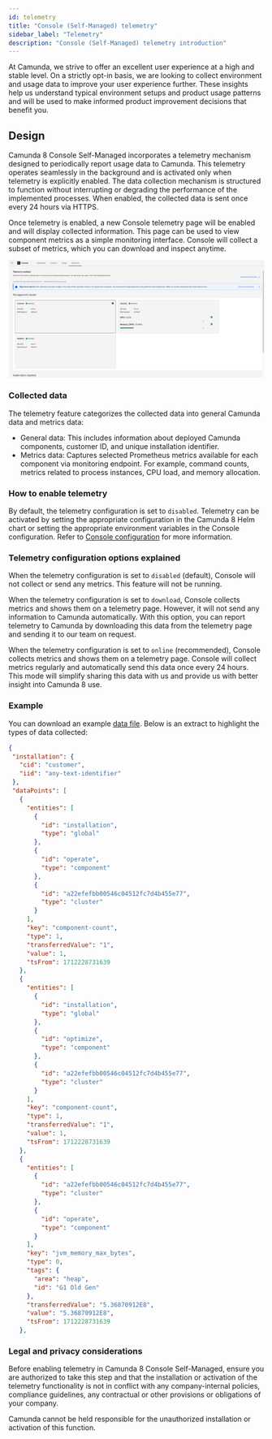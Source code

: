```yaml
---
id: telemetry
title: "Console (Self-Managed) telemetry"
sidebar_label: "Telemetry"
description: "Console (Self-Managed) telemetry introduction"
---
```


At Camunda, we strive to offer an excellent user experience at a high and stable level. On a strictly opt-in basis, we are looking to collect environment and usage data to improve your user experience further. These insights help us understand typical environment setups and product usage patterns and will be used to make informed product improvement decisions that benefit you.

## Design

Camunda 8 Console Self-Managed incorporates a telemetry mechanism designed to periodically report usage data to Camunda. This telemetry operates seamlessly in the background and is activated only when telemetry is explicitly enabled. The data collection mechanism is structured to function without interrupting or degrading the performance of the implemented processes. When enabled, the collected data is sent once every 24 hours via HTTPS.

Once telemetry is enabled, a new Console telemetry page will be enabled and will display collected information. This page can be used to view component metrics as a simple monitoring interface. Console will collect a subset of metrics, which you can download and inspect anytime.

![Telemetry Page View](./img/telemetry-page-view.png)

### Collected data

The telemetry feature categorizes the collected data into general Camunda data and metrics data:

- General data: This includes information about deployed Camunda components, customer ID, and unique installation identifier.
- Metrics data: Captures selected Prometheus metrics available for each component via monitoring endpoint. For example, command counts, metrics related to process instances, CPU load, and memory allocation.

### How to enable telemetry

By default, the telemetry configuration is set to `disabled`. Telemetry can be activated by setting the appropriate configuration in the Camunda 8 Helm chart or setting the appropriate environment variables in the Console configuration. Refer to [Console configuration](./configuration.md) for more information.

### Telemetry configuration options explained

When the telemetry configuration is set to `disabled` (default), Console will not collect or send any metrics. This feature will not be running.

When the telemetry configuration is set to `download`, Console collects metrics and shows them on a telemetry page. However, it will not send any information to Camunda automatically. With this option, you can report telemetry to Camunda by downloading this data from the telemetry page and sending it to our team on request.

When the telemetry configuration is set to `online` (recommended), Console collects metrics and shows them on a telemetry page. Console will collect metrics regularly and automatically send this data once every 24 hours. This mode will simplify sharing this data with us and provide us with better insight into Camunda 8 use.

### Example

You can download an example [data file](./telemetry-sample.json). Below is an extract to highlight the types of data collected:

```json
{
 "installation": {
   "cid": "customer",
   "iid": "any-text-identifier"
 },
 "dataPoints": [
   {
     "entities": [
       {
         "id": "installation",
         "type": "global"
       },
       {
         "id": "operate",
         "type": "component"
       },
       {
         "id": "a22efefbb00546c04512fc7d4b455e77",
         "type": "cluster"
       }
     ],
     "key": "component-count",
     "type": 1,
     "transferredValue": "1",
     "value": 1,
     "tsFrom": 1712228731639
   },
   {
     "entities": [
       {
         "id": "installation",
         "type": "global"
       },
       {
         "id": "optimize",
         "type": "component"
       },
       {
         "id": "a22efefbb00546c04512fc7d4b455e77",
         "type": "cluster"
       }
     ],
     "key": "component-count",
     "type": 1,
     "transferredValue": "1",
     "value": 1,
     "tsFrom": 1712228731639
   },
   {
     "entities": [
       {
         "id": "a22efefbb00546c04512fc7d4b455e77",
         "type": "cluster"
       },
       {
         "id": "operate",
         "type": "component"
       }
     ],
     "key": "jvm_memory_max_bytes",
     "type": 0,
     "tags": {
       "area": "heap",
       "id": "G1 Old Gen"
     },
     "transferredValue": "5.36870912E8",
     "value": "5.36870912E8",
     "tsFrom": 1712228731639
   },
```

### Legal and privacy considerations

Before enabling telemetry in Camunda 8 Console Self-Managed, ensure you are authorized to take this step and that the installation or activation of the telemetry functionality is not in conflict with any company-internal policies, compliance guidelines, any contractual or other provisions or obligations of your company.

Camunda cannot be held responsible for the unauthorized installation or activation of this function.
